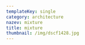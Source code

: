 ```yaml
---
templateKey: single
category: architecture
nazev: mixture
title: mixture
thumbnail: /img/dscf1428.jpg
---
```


